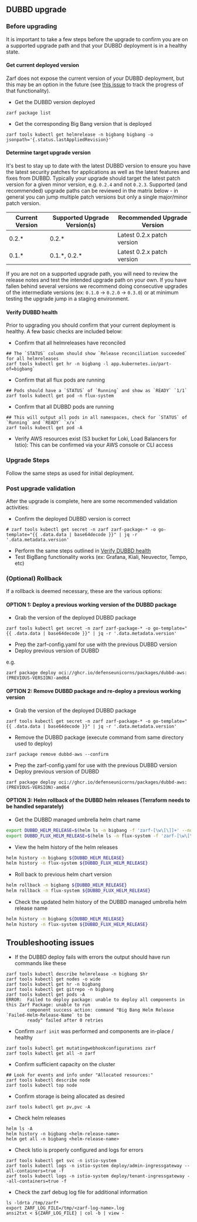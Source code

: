 ## DUBBD upgrade

### Before upgrading

It is important to take a few steps before the upgrade to confirm you are on a supported upgrade path and that your DUBBD deployment is in a healthy state.

#### Get current deployed version

Zarf does not expose the current version of your DUBBD deployment, but this may be an option in the future (see [this issue](https://github.com/defenseunicorns/zarf/issues/1797) to track the progress of that functionality).

- Get the DUBBD version deployed

```console
zarf package list
```

- Get the corresponding Big Bang version that is deployed

```console
zarf tools kubectl get helmrelease -n bigbang bigbang -o jsonpath='{.status.lastAppliedRevision}'`
```

#### Determine target upgrade version

It's best to stay up to date with the latest DUBBD version to ensure you have the latest security patches for applications as well as the latest features and fixes from DUBBD. Typically your upgrade should target the latest patch version for a given minor version, e.g. `0.2.4` and not `0.2.3`. Supported (and recommended) upgrade paths can be reviewed in the matrix below - in general you can jump multiple patch versions but only a single major/minor patch version.

| Current Version | Supported Upgrade Version(s) | Recommended Upgrade Version |
| --------------- | ---------------------------- | --------------------------- |
| 0.2.\*          | 0.2.\*                       | Latest 0.2.x patch version  |
| 0.1.\*          | 0.1.\*, 0.2.\*               | Latest 0.2.x patch version  |

If you are not on a supported upgrade path, you will need to review the release notes and test the intended upgrade path on your own. If you have fallen behind several versions we recommend doing consecutive upgrades of the intermediate versions (ex: `0.1.0` -> `0.2.0` -> `0.3.0`) or at minimum testing the upgrade jump in a staging environment.

#### Verify DUBBD health

Prior to upgrading you should confirm that your current deployment is healthy. A few basic checks are included below:

- Confirm that all helmreleases have reconciled

```console
## The `STATUS` column should show `Release reconciliation succeeded` for all helmreleases
zarf tools kubectl get hr -n bigbang -l app.kubernetes.io/part-of=bigbang`
```

- Confirm that all flux pods are running

```console
## Pods should have a `STATUS` of `Running` and show as `READY` `1/1`
zarf tools kubectl get pod -n flux-system
```

- Confirm that all DUBBD pods are running

```console
## This will output all pods in all namespaces, check for `STATUS` of `Running` and `READY` `x/x`
zarf tools kubectl get pod -A
```

- Verify AWS resources exist (S3 bucket for Loki, Load Balancers for Istio): This can be confirmed via your AWS console or CLI access

### Upgrade Steps

Follow the same steps as used for initial deployment.

### Post upgrade validation

After the upgrade is complete, here are some recommended validation activities:

- Confirm the deployed DUBBD version is correct

```console
# zarf tools kubectl get secret -n zarf zarf-package-* -o go-template="{{ .data.data | base64decode }}" | jq -r '.data.metadata.version'
```

- Perform the same steps outlined in [Verify DUBBD health](#verify-dubbd-health)
- Test BigBang functionality works (ex: Grafana, Kiali, Neuvector, Tempo, etc)

### (Optional) Rollback

If a rollback is deemed necessary, these are the various options:

#### OPTION 1: Deploy a previous working version of the DUBBD package

- Grab the version of the deployed DUBBD package

```console
zarf tools kubectl get secret -n zarf zarf-package-* -o go-template="{{ .data.data | base64decode }}" | jq -r '.data.metadata.version'
```

- Prep the zarf-config.yaml for use with the previous DUBBD version
- Deploy previous version of DUBBD

e.g.

```console
zarf package deploy oci://ghcr.io/defenseunicorns/packages/dubbd-aws:(PREVIOUS-VERSION)-amd64
```

#### OPTION 2: Remove DUBBD package and re-deploy a previous working version

- Grab the version of the deployed DUBBD package

```console
zarf tools kubectl get secret -n zarf zarf-package-* -o go-template="{{ .data.data | base64decode }}" | jq -r '.data.metadata.version'
```

- Remove the DUBBD package (execute command from same directory used to deploy)

```console
zarf package remove dubbd-aws --confirm
```

- Prep the zarf-config.yaml for use with the previous DUBBD version
- Deploy previous version of DUBBD

```console
zarf package deploy oci://ghcr.io/defenseunicorns/packages/dubbd-aws:(PREVIOUS-VERSION)-amd64
```

#### OPTION 3: Helm rollback of the DUBBD helm releases (Terraform needs to be handled separately)

- Get the DUBBD managed umbrella helm chart name

```sh
export DUBBD_HELM_RELEASE=$(helm ls -n bigbang -f 'zarf-[\w\[\]]+' --no-headers --short)
export DUBBD_FLUX_HELM_RELEASE=$(helm ls -n flux-system -f 'zarf-[\w\[\]]+' --no-headers --short)
```

- View the helm history of the helm releases

```sh
helm history -n bigbang ${DUBBD_HELM_RELEASE}
helm history -n flux-system ${DUBBD_FLUX_HELM_RELEASE}
```

- Roll back to previous helm chart version

```sh
helm rollback -n bigbang ${DUBBD_HELM_RELEASE}
helm rollback -n flux-system ${DUBBD_FLUX_HELM_RELEASE}
```

- Check the updated helm history of the DUBBD managed umbrella helm release name

```sh
helm history -n bigbang ${DUBBD_HELM_RELEASE}
helm history -n flux-system ${DUBBD_FLUX_HELM_RELEASE}
```

## Troubleshooting issues

- If the DUBBD deploy fails with errors the output should have run commands like these

```console
zarf tools kubectl describe helmrelease -n bigbang $hr
zarf tools kubectl get nodes -o wide
zarf tools kubectl get hr -n bigbang
zarf tools kubectl get gitrepo -n bigbang
zarf tools kubectl get pods -A
ERROR:  Failed to deploy package: unable to deploy all components in this Zarf Package: unable to run
        component success action: command "Big Bang Helm Release `Failed-Helm-Release-Name` to be
        ready" failed after 0 retries
```

- Confirm `zarf init` was performed and components are in-place / healthy

```console
zarf tools kubectl get mutatingwebhookconfigurations zarf
zarf tools kubectl get all -n zarf
```

- Confirm sufficient capacity on the cluster

```console
## Look for events and info under "Allocated resources:"
zarf tools kubectl describe node
zarf tools kubectl top node
```

- Confirm storage is being allocated as desired

```console
zarf tools kubectl get pv,pvc -A
```

- Check helm releases

```console
helm ls -A
helm history -n bigbang <helm-release-name>
helm get all -n bigbang <helm-release-name>
```

- Check Istio is properly configured and logs for errors

```console
zarf tools kubectl get svc -n istio-system
zarf tools kubectl logs -n istio-system deploy/admin-ingressgateway --all-containers=true -f
zarf tools kubectl logs -n istio-system deploy/tenant-ingressgateway --all-containers=true -f
```

- Check the zarf debug log file for additional information

```console
ls -ldrta /tmp/zarf*
export ZARF_LOG_FILE=/tmp/<zarf-log-name>.log
ansi2txt < ${ZARF_LOG_FILE} | col -b | view -
```
